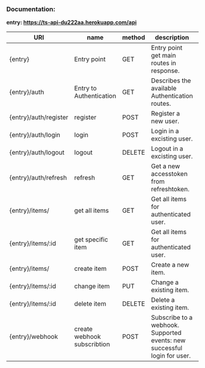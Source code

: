 ### Documentation:

**entry: https://ts-api-du222aa.herokuapp.com/api**

| URI                   | name   | method | description | Authentication |
| --------------------- | ------ | ------ |  ----------- | --------------- |
| {entry} | Entry point  | GET   | Entry point get main routes in response.| N/A |
| {entry}/auth | Entry to Authentication | GET   | Describes the available Authentication routes.| N/A |
| {entry}/auth/register | register  | POST   | Register a new user.| N/A |
| {entry}/auth/login    | login  | POST   | Login in a excisting user. | N/A            |
| {entry}/auth/logout   | logout | DELETE | Logout in a excisting user. | Bearer <Token> |
| {entry}/auth/refresh  | refresh    | GET    | Get a new accesstoken from refreshtoken.| Bearer <Token> |
| {entry}/items/        | get all items | GET    | Get all items for authenticated user.| Bearer <Token> |
| {entry}/items/:id     | get specific item  | GET    | Get all items for authenticated user. | Bearer <Token> |
| {entry}/items/        | create item | POST   | Create a new item.| Bearer <Token> |
| {entry}/items/:id     | change item | PUT    | Change a existing item. | Bearer <Token> |
| {entry}/items/:id     | delete item | DELETE | Delete a existing item.| Bearer <Token> |
| {entry}/webhook       | create webhook subscribtion | POST   | Subscribe to a webhook. Supported events: new successful login for user. | Bearer <Token>  |
